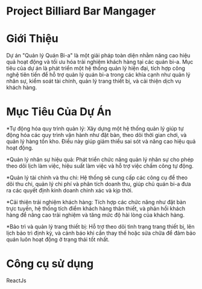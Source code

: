 # Project Billiard Bar Mangager
# Giới Thiệu 
Dự án "Quản lý Quán Bi-a" là một giải pháp toàn diện nhằm nâng cao hiệu quả hoạt động và tối ưu hóa trải nghiệm khách hàng tại các quán bi-a. Mục tiêu của dự án là phát triển một hệ thống quản lý hiện đại, tích hợp công nghệ tiên tiến để hỗ trợ quản lý quán bi-a trong các khía cạnh như quản lý nhân sự, kiểm soát tài chính, quản lý trang thiết bị, và cải thiện dịch vụ khách hàng.
# Mục Tiêu Của Dự Án
*Tự động hóa quy trình quản lý: Xây dựng một hệ thống quản lý giúp tự động hóa các quy trình vận hành như đặt bàn, theo dõi thời gian chơi, và quản lý hàng tồn kho. Điều này giúp giảm thiểu sai sót và nâng cao hiệu quả hoạt động.

*Quản lý nhân sự hiệu quả: Phát triển chức năng quản lý nhân sự cho phép theo dõi lịch làm việc, hiệu suất làm việc và hỗ trợ việc chấm công tự động.

*Quản lý tài chính và thu chi: Hệ thống sẽ cung cấp các công cụ để theo dõi thu chi, quản lý chi phí và phân tích doanh thu, giúp chủ quán bi-a đưa ra các quyết định kinh doanh chính xác và kịp thời.

*Cải thiện trải nghiệm khách hàng: Tích hợp các chức năng như đặt bàn trực tuyến, hệ thống tích điểm khách hàng thân thiết, và phản hồi khách hàng để nâng cao trải nghiệm và tăng mức độ hài lòng của khách hàng.

*Bảo trì và quản lý trang thiết bị: Hỗ trợ theo dõi tình trạng trang thiết bị, lên lịch bảo trì định kỳ, và cảnh báo khi cần thay thế hoặc sửa chữa để đảm bảo quán luôn hoạt động ở trạng thái tốt nhất.
# Công cụ sử dụng



ReactJs
